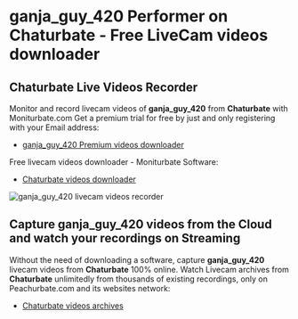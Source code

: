 # ganja_guy_420 Performer on Chaturbate - Free LiveCam videos downloader

## Chaturbate Live Videos Recorder

Monitor and record livecam videos of **ganja_guy_420** from **Chaturbate** with Moniturbate.com
Get a premium trial for free by just and only registering with your Email address:
* [ganja_guy_420 Premium videos downloader](https://moniturbate.com/request-demo-licence-key.html)

Free livecam videos downloader - Moniturbate Software:
* [Chaturbate videos downloader](https://moniturbate.com/moniturbate-download-software.html)

![ganja_guy_420 livecam videos recorder](https://peachurnet.com/templates/moniturbate-software.png)


## Capture ganja_guy_420 videos from the Cloud and watch your recordings on Streaming

Without the need of downloading a software, capture **ganja_guy_420** livecam videos from **Chaturbate** 100% online.
Watch Livecam archives from **Chaturbate** unlimitedly from thousands of existing recordings, only on Peachurbate.com and its websites network:
* [Chaturbate videos archives](https://peachurnet.com/)
